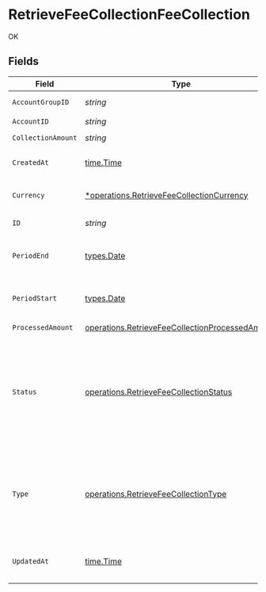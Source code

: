 # RetrieveFeeCollectionFeeCollection

OK


## Fields

| Field                                                                                                                                                                                                                                 | Type                                                                                                                                                                                                                                  | Required                                                                                                                                                                                                                              | Description                                                                                                                                                                                                                           |
| ------------------------------------------------------------------------------------------------------------------------------------------------------------------------------------------------------------------------------------- | ------------------------------------------------------------------------------------------------------------------------------------------------------------------------------------------------------------------------------------- | ------------------------------------------------------------------------------------------------------------------------------------------------------------------------------------------------------------------------------------- | ------------------------------------------------------------------------------------------------------------------------------------------------------------------------------------------------------------------------------------- |
| `AccountGroupID`                                                                                                                                                                                                                      | *string*                                                                                                                                                                                                                              | :heavy_check_mark:                                                                                                                                                                                                                    | Account group unique identifier.                                                                                                                                                                                                      |
| `AccountID`                                                                                                                                                                                                                           | *string*                                                                                                                                                                                                                              | :heavy_check_mark:                                                                                                                                                                                                                    | Account unique identifier.                                                                                                                                                                                                            |
| `CollectionAmount`                                                                                                                                                                                                                    | *string*                                                                                                                                                                                                                              | :heavy_check_mark:                                                                                                                                                                                                                    | N/A                                                                                                                                                                                                                                   |
| `CreatedAt`                                                                                                                                                                                                                           | [time.Time](https://pkg.go.dev/time#Time)                                                                                                                                                                                             | :heavy_check_mark:                                                                                                                                                                                                                    | Date and time when the resource was created. [RFC 3339-5](https://datatracker.ietf.org/doc/html/rfc3339#section-5.6), [ISO8601 UTC](https://www.iso.org/iso-8601-date-and-time-format.html)                                           |
| `Currency`                                                                                                                                                                                                                            | [*operations.RetrieveFeeCollectionCurrency](../../../pkg/models/operations/retrievefeecollectioncurrency.md)                                                                                                                          | :heavy_minus_sign:                                                                                                                                                                                                                    | Alphabetic three-letter [ISO 4217](https://en.wikipedia.org/wiki/ISO_4217) currency code.<br/>* EUR - Euro                                                                                                                            |
| `ID`                                                                                                                                                                                                                                  | *string*                                                                                                                                                                                                                              | :heavy_check_mark:                                                                                                                                                                                                                    | Fee collection unique identifier.                                                                                                                                                                                                     |
| `PeriodEnd`                                                                                                                                                                                                                           | [types.Date](../../types/date.md)                                                                                                                                                                                                     | :heavy_check_mark:                                                                                                                                                                                                                    | End date of the fee collection period in YYYY-MM-DD format. [RFC 3339, section 5.6](https://json-schema.org/draft/2020-12/json-schema-validation.html#RFC3339) RFC 3339                                                               |
| `PeriodStart`                                                                                                                                                                                                                         | [types.Date](../../types/date.md)                                                                                                                                                                                                     | :heavy_check_mark:                                                                                                                                                                                                                    | Start date of the fee collection period in YYYY-MM-DD format. [RFC 3339, section 5.6](https://json-schema.org/draft/2020-12/json-schema-validation.html#RFC3339) RFC 3339                                                             |
| `ProcessedAmount`                                                                                                                                                                                                                     | [operations.RetrieveFeeCollectionProcessedAmount](../../../pkg/models/operations/retrievefeecollectionprocessedamount.md)                                                                                                             | :heavy_check_mark:                                                                                                                                                                                                                    | N/A                                                                                                                                                                                                                                   |
| `Status`                                                                                                                                                                                                                              | [operations.RetrieveFeeCollectionStatus](../../../pkg/models/operations/retrievefeecollectionstatus.md)                                                                                                                               | :heavy_check_mark:                                                                                                                                                                                                                    | Status of the fee collection<br/>* PROCESSING - Fee collection is in progress.<br/>* FINALISED - Fees have been collected from the account and the funds has been transferred to the client.<br/>* CANCELLED - Fee collection has been cancelled. |
| `Type`                                                                                                                                                                                                                                | [operations.RetrieveFeeCollectionType](../../../pkg/models/operations/retrievefeecollectiontype.md)                                                                                                                                   | :heavy_check_mark:                                                                                                                                                                                                                    | Type of the fee collection<br/>* SERVICE_FEE - Service fee intake in a pre-defined cadence (e.g. monthly)<br/>* SERVICE_FEE_LIQUIDATION - Service fee intake as a result of a Portfolio liquidation                                   |
| `UpdatedAt`                                                                                                                                                                                                                           | [time.Time](https://pkg.go.dev/time#Time)                                                                                                                                                                                             | :heavy_check_mark:                                                                                                                                                                                                                    | Date and time when the resource was last updated. [RFC 3339-5](https://datatracker.ietf.org/doc/html/rfc3339#section-5.6), [ISO8601 UTC](https://www.iso.org/iso-8601-date-and-time-format.html)                                      |